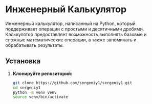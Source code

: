 # Инженерный Калькулятор

Инженерный калькулятор, написанный на Python, который поддерживает операции с простыми и десятичными дробями. Калькулятор предоставляет возможность выполнять базовые и сложные математические операции, а также запоминать и обрабатывать результаты.

## Установка

1. **Клонируйте репозиторий:**
   ```bash
   git clone https://github.com/sergeniy1/sergeniy1.git
   cd sergeniy1
   python -m venv venv
   source venv/bin/activate
